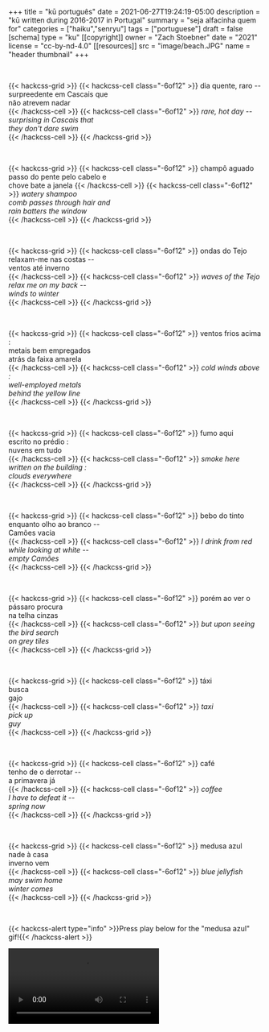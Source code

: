+++
title = "kū português"
date = 2021-06-27T19:24:19-05:00
description = "kū written during 2016-2017 in Portugal"
summary = "seja alfacinha quem for"
categories = ["haiku","senryu"]
tags = ["portuguese"]
draft = false
[schema]
  type = "ku"
[[copyright]]
  owner = "Zach Stoebner"
  date = "2021"
  license = "cc-by-nd-4.0"
[[resources]]
  src = "image/beach.JPG"
  name = "header thumbnail"
+++

<br>

{{< hackcss-grid >}}
{{< hackcss-cell class="-6of12" >}}
dia quente, raro -- <br>
surpreedente em Cascais que <br>
não atrevem nadar <br>
{{< /hackcss-cell >}}
{{< hackcss-cell class="-6of12" >}}
<i>rare, hot day --  <br>
surprising in Cascais that <br>
they don't dare swim <br></i>
{{< /hackcss-cell >}}
{{< /hackcss-grid >}}

<br>

{{< hackcss-grid >}}
{{< hackcss-cell class="-6of12" >}}
champô aguado <br>
passo do pente pelo cabelo e <br> 
chove bate a janela
{{< /hackcss-cell >}}
{{< hackcss-cell class="-6of12" >}}
<i>watery shampoo <br>
comb passes through hair and <br>
rain batters the window <br></i>
{{< /hackcss-cell >}}
{{< /hackcss-grid >}}

<br>

{{< hackcss-grid >}}
{{< hackcss-cell class="-6of12" >}}
ondas do Tejo <br>
relaxam-me nas costas --  <br>
ventos até inverno <br>
{{< /hackcss-cell >}}
{{< hackcss-cell class="-6of12" >}}
<i>waves of the Tejo <br>
relax me on my back -- <br>
winds to winter <br></i>
{{< /hackcss-cell >}}
{{< /hackcss-grid >}}

<br>

{{< hackcss-grid >}}
{{< hackcss-cell class="-6of12" >}}
ventos frios acima : <br>
metais bem empregados <br>
atrás da faixa amarela <br>
{{< /hackcss-cell >}}
{{< hackcss-cell class="-6of12" >}}
<i>cold winds above :  <br>
well-employed metals <br>
behind the yellow line <br></i>
{{< /hackcss-cell >}}
{{< /hackcss-grid >}}

<br>

{{< hackcss-grid >}}
{{< hackcss-cell class="-6of12" >}}
fumo aqui <br>
escrito no prédio :  <br>
nuvens em tudo <br>
{{< /hackcss-cell >}}
{{< hackcss-cell class="-6of12" >}}
<i>smoke here <br>
written on the building :  <br>
clouds everywhere <br></i>
{{< /hackcss-cell >}}
{{< /hackcss-grid >}}

<br>

{{< hackcss-grid >}}
{{< hackcss-cell class="-6of12" >}}
bebo do tinto <br>
enquanto olho ao branco -- <br> 
Camões vacia  <br>
{{< /hackcss-cell >}}
{{< hackcss-cell class="-6of12" >}}
<i>I drink from red <br>
while looking at white -- <br>
empty Camões <br></i>
{{< /hackcss-cell >}}
{{< /hackcss-grid >}}

<br>

{{< hackcss-grid >}}
{{< hackcss-cell class="-6of12" >}}
porém ao ver o pássaro procura  <br>
na telha cinzas <br>
{{< /hackcss-cell >}}
{{< hackcss-cell class="-6of12" >}}
<i>but upon seeing the bird search <br>
on grey tiles <br></i>
{{< /hackcss-cell >}}
{{< /hackcss-grid >}}

<br>

{{< hackcss-grid >}}
{{< hackcss-cell class="-6of12" >}}
táxi <br>
busca <br>
gajo <br>
{{< /hackcss-cell >}}
{{< hackcss-cell class="-6of12" >}}
<i>taxi <br>
pick up <br>
guy <br></i>
{{< /hackcss-cell >}}
{{< /hackcss-grid >}}

<br>

{{< hackcss-grid >}}
{{< hackcss-cell class="-6of12" >}}
café <br>
tenho de o derrotar -- <br>
a primavera já <br>
{{< /hackcss-cell >}}
{{< hackcss-cell class="-6of12" >}}
<i>coffee <br>
I have to defeat it -- <br>
spring now <br></i>
{{< /hackcss-cell >}}
{{< /hackcss-grid >}}

<br>

{{< hackcss-grid >}}
{{< hackcss-cell class="-6of12" >}}
medusa azul <br>
nade à casa  <br>
inverno vem <br>
{{< /hackcss-cell >}}
{{< hackcss-cell class="-6of12" >}}
<i>blue jellyfish <br>
may swim home <br>
winter comes  <br></i>
{{< /hackcss-cell >}}
{{< /hackcss-grid >}}

<br>

{{< hackcss-alert type="info" >}}Press play below for the "medusa azul" gif!{{< /hackcss-alert >}}

<video src="image/jelly.mp4" controls></video>
